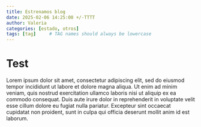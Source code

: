 ```yaml
---
title: Estrenamos blog
date: 2025-02-06 14:25:00 +/-TTTT
author: Valeria
categories: [estado, otros]
tags: [tag]     # TAG names should always be lowercase
---
```



# Test

Lorem ipsum dolor sit amet, consectetur adipiscing elit, sed do eiusmod tempor incididunt ut labore et dolore magna aliqua. Ut enim ad minim veniam, quis nostrud exercitation ullamco laboris nisi ut aliquip ex ea commodo consequat. Duis aute irure dolor in reprehenderit in voluptate velit esse cillum dolore eu fugiat nulla pariatur. Excepteur sint occaecat cupidatat non proident, sunt in culpa qui officia deserunt mollit anim id est laborum.